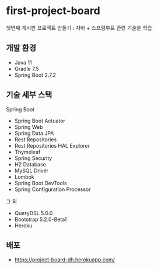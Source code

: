 # first-project-board
첫번째 게시판 프로젝트 만들기 : 자바 + 스프링부트 관련 기술을 학습

## 개발 환경
* Java 11
* Gradle 7.5
* Spring Boot 2.7.2

## 기술 세부 스택
Spring Boot

* Spring Boot Actuator
* Spring Web
* Spring Data JPA
* Rest Repositories
* Rest Repositories HAL Explorer
* Thymeleaf
* Spring Security
* H2 Database
* MySQL Driver
* Lombok
* Spring Boot DevTools
* Spring Configuration Processor

그 외

* QueryDSL 5.0.0
* Bootstrap 5.2.0-Beta1
* Heroku

## 배포
* https://project-board-dh.herokuapp.com/
